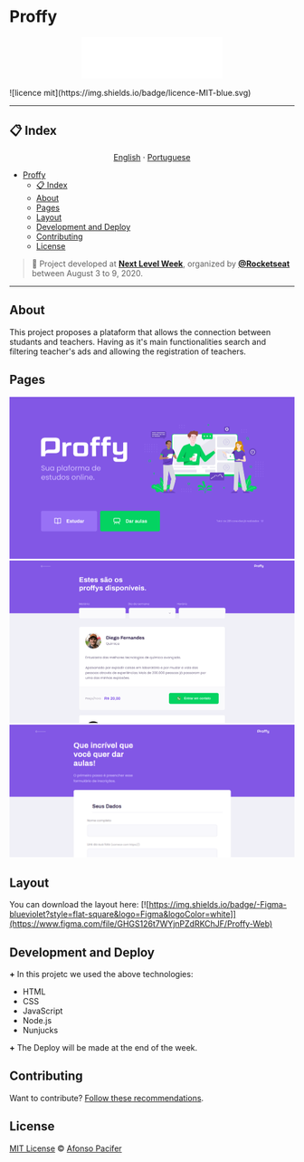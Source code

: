 # Proffy
<p align="center">
   <img src="https://github.com/athossampayo/Proffy/blob/master/webroot/img/logo.svg" alt="Proffy" width="250"/>
</p>
![licence mit](https://img.shields.io/badge/licence-MIT-blue.svg)

---
## 📋 Index

<p align="center">
<a href="README.md">English</a>
    ·
<a href="README-ptbr.md">Portuguese</a>
</p>

- [Proffy](#proffy)
  - [📋 Index](#-index)
  - [About](#about)
  - [Pages](#pages)
  - [Layout](#layout)
  - [Development and Deploy](#development-and-deploy)
  - [Contributing](#contributing)
  - [License](#license)
> :rocket: Project developed at **[Next Level Week](https://nextlevelweek.com/)**, organized by **[@Rocketseat](https://github.com/Rocketseat)** between August 3 to 9, 2020.

---

## About
This project proposes a plataform that allows the connection between studants and teachers. Having as it's main functionalities search and filtering  teacher's ads and allowing the registration of teachers.

## Pages
<p align="center">
<img src="https://github.com/athossampayo/Proffy/blob/master/.github-assets/landing-page.png" alt="landing-page">
<img src="https://github.com/athossampayo/Proffy/blob/master/.github-assets/study-page.png" alt="study-page">
<br>
<img src="https://github.com/athossampayo/Proffy/blob/master/.github-assets/giveclasses-page.png" alt="giveclasses-page">
</p>

## Layout
You can download the layout here: [![https://img.shields.io/badge/-Figma-blueviolet?style=flat-square&logo=Figma&logoColor=white]](https://www.figma.com/file/GHGS126t7WYjnPZdRKChJF/Proffy-Web)

## Development and Deploy
**+** In this projetc we used the above technologies:
- HTML
- CSS
- JavaScript
- Node.js
- Nunjucks
  
**+** The Deploy will be made at the end of the week.


## Contributing
Want to contribute? [Follow these recommendations](https://github.com/afonsopacifer/open-source-boilerplate/blob/master/CONTRIBUTING.md).

## License
[MIT License](https://github.com/afonsopacifer/open-source-boilerplate/blob/master/LICENSE.md) © [Afonso Pacifer](http://afonsopacifer.com/)
